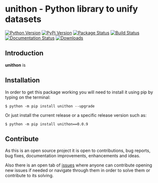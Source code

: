 # unithon - Python library to unify datasets

[![Python Version](https://img.shields.io/pypi/pyversions/unithon.svg)](https://pypi.org/project/unithon/)
[![PyPi Version](https://img.shields.io/pypi/v/unithon.svg)](https://pypi.org/project/unithon/)
[![Package Status](https://img.shields.io/pypi/status/unithon.svg)](https://pypi.org/project/unithon/)
[![Build Status](https://img.shields.io/travis/dvidgar/unithon/master.svg?label=Travis%20CI&logo=travis&logoColor=white)](https://travis-ci.org/dvidgar/unithon)
[![Documentation Status](https://readthedocs.org/projects/unithon/badge/?version=latest)](https://unithon.readthedocs.io/)
[![Downloads](https://img.shields.io/pypi/dm/unithon.svg?style=flat)](https://pypistats.org/packages/unithon)

## Introduction

**unithon** is 

## Installation

In order to get this package working you will need to install it using pip by typing on the terminal:

``$ python -m pip install unithon --upgrade``

Or just install the current release or a specific release version such as:

``$ python -m pip install unithon==0.0.9``

## Contribute

As this is an open source project it is open to contributions, bug reports, bug fixes, documentation improvements, 
enhancements and ideas.

Also there is an open tab of [issues](https://github.com/dvidgar/unithon/issues) where anyone can contribute opening 
new issues if needed or navigate through them in order to solve them or contribute to its solving.
